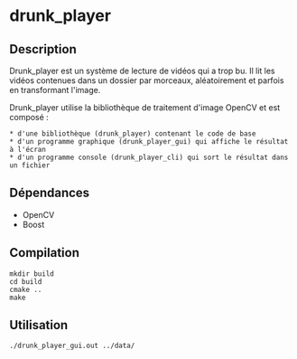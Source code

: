 # drunk_player

## Description

  Drunk_player est un système de lecture de vidéos qui a trop bu. Il lit les vidéos contenues dans un dossier par morceaux, aléatoirement et parfois en transformant l'image.

  Drunk_player utilise la bibliothèque de traitement d'image OpenCV et est composé :

    * d'une bibliothèque (drunk_player) contenant le code de base
    * d'un programme graphique (drunk_player_gui) qui affiche le résultat à l'écran
    * d'un programme console (drunk_player_cli) qui sort le résultat dans un fichier

## Dépendances

  * OpenCV
  * Boost

## Compilation

    mkdir build
    cd build
    cmake ..
    make

## Utilisation

  `./drunk_player_gui.out ../data/`

